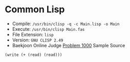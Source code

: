 # Common Lisp

* Compile: `/usr/bin/clisp -q -c Main.lisp -o Main`
* Execute: `/usr/bin/clisp Main.fas`
* File Extension: `lisp`
* Version: `GNU CLISP 2.49`
* Baekjoon Online Judge [Problem 1000](https://www.acmicpc.net/problem/1000) Sample Source
````
(write (+ (read) (read)))
````


